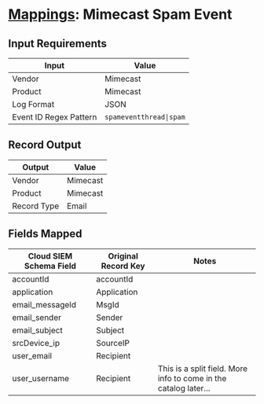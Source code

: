 # [Mappings](README.md): Mimecast Spam Event

## Input Requirements

|Input|Value|
|-----|-----|
|Vendor|Mimecast|
|Product|Mimecast|
|Log Format|JSON|
|Event ID Regex Pattern|`spameventthread\|spam`|

## Record Output

|Output|Value|
|------|-----|
|Vendor|Mimecast|
|Product|Mimecast|
|Record Type|Email|

## Fields Mapped

|Cloud SIEM Schema Field|Original Record Key|Notes|
|-----------------------|-------------------|-----|
|accountId|accountId||
|application|Application||
|email_messageId|MsgId||
|email_sender|Sender||
|email_subject|Subject||
|srcDevice_ip|SourceIP||
|user_email|Recipient||
|user_username|Recipient|This is a split field. More info to come in the catalog later...|

